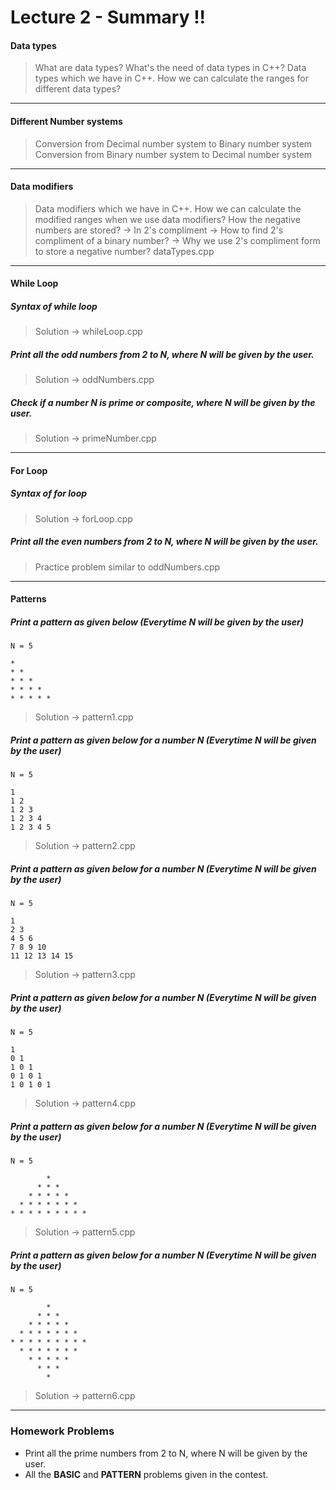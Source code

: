 # Lecture 2 - Summary !!

#### Data types
> What are data types?
> What's the need of data types in C++?
> Data types which we have in C++.
> How we can calculate the ranges for different data types?

---

#### Different Number systems
> Conversion from Decimal number system to Binary number system
> Conversion from Binary number system to Decimal number system

---

#### Data modifiers
> Data modifiers which we have in C++.
> How we can calculate the modified ranges when we use data modifiers?
> How the negative numbers are stored?
> -> In 2's compliment 
> -> How to find 2's compliment of a binary number?
> -> Why we use 2's compliment form to store a negative number?
> dataTypes.cpp

---

#### While Loop
##### Syntax of while loop
> Solution -> whileLoop.cpp
##### Print all the odd numbers from  2 to N, where N will be given by the user.
> Solution -> oddNumbers.cpp
##### Check if a number N is prime or composite, where N will be given by the user.
> Solution -> primeNumber.cpp

---

#### For Loop
##### Syntax of for loop
> Solution -> forLoop.cpp
##### Print all the even numbers from  2 to N, where N will be given by the user.
> Practice problem similar to oddNumbers.cpp

---

#### Patterns
##### Print a pattern as given below (Everytime N will be given by the user)
```
N = 5

* 
* * 
* * * 
* * * * 
* * * * * 
```
> Solution -> pattern1.cpp

##### Print a pattern as given below for a number N (Everytime N will be given by the user)
```
N = 5

1 
1 2 
1 2 3 
1 2 3 4 
1 2 3 4 5 
```
> Solution -> pattern2.cpp

##### Print a pattern as given below for a number N (Everytime N will be given by the user)
```
N = 5

1 
2 3 
4 5 6 
7 8 9 10 
11 12 13 14 15
```
> Solution -> pattern3.cpp

##### Print a pattern as given below for a number N (Everytime N will be given by the user)
```
N = 5

1 
0 1 
1 0 1 
0 1 0 1 
1 0 1 0 1 
```
> Solution -> pattern4.cpp

##### Print a pattern as given below for a number N (Everytime N will be given by the user)
```
N = 5

        * 
      * * * 
    * * * * * 
  * * * * * * * 
* * * * * * * * *  
```
> Solution -> pattern5.cpp

##### Print a pattern as given below for a number N (Everytime N will be given by the user)
```
N = 5

        * 
      * * * 
    * * * * * 
  * * * * * * * 
* * * * * * * * * 
  * * * * * * * 
    * * * * * 
      * * * 
        * 
```
> Solution -> pattern6.cpp

---

### Homework Problems
- Print all the prime numbers from 2 to N, where N will be given by the user.
- All the **BASIC** and **PATTERN** problems given in the contest.
